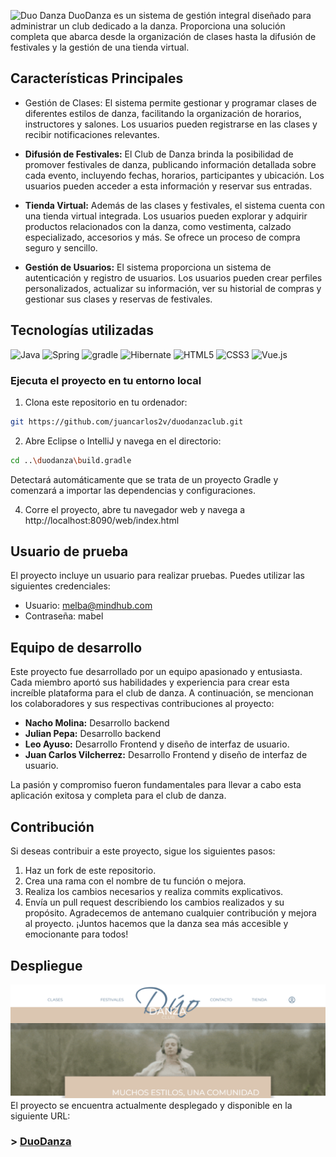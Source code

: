 ![Duo Danza](src/main/resources/static/web/recursos/imagenes/logo_light.png)
DuoDanza es un sistema de gestión integral diseñado para administrar un club dedicado a la danza. Proporciona una solución completa que abarca desde la organización de clases hasta la difusión de festivales y la gestión de una tienda virtual.

## Características Principales

- Gestión de Clases: El sistema permite gestionar y programar clases de diferentes estilos de danza, facilitando la organización de horarios, instructores y salones. Los usuarios pueden registrarse en las clases y recibir notificaciones relevantes.

- **Difusión de Festivales:** El Club de Danza brinda la posibilidad de promover festivales de danza, publicando información detallada sobre cada evento, incluyendo fechas, horarios, participantes y ubicación. Los usuarios pueden acceder a esta información y reservar sus entradas.

- **Tienda Virtual:** Además de las clases y festivales, el sistema cuenta con una tienda virtual integrada. Los usuarios pueden explorar y adquirir productos relacionados con la danza, como vestimenta, calzado especializado, accesorios y más. Se ofrece un proceso de compra seguro y sencillo.

- **Gestión de Usuarios:** El sistema proporciona un sistema de autenticación y registro de usuarios. Los usuarios pueden crear perfiles personalizados, actualizar su información, ver su historial de compras y gestionar sus clases y reservas de festivales.

## Tecnologías utilizadas

![Java](https://img.shields.io/badge/java-%23ED8B00.svg?style=for-the-badge&logo=openjdk&logoColor=white)
![Spring](https://img.shields.io/badge/Spring-6DB33F?style=for-the-badge&logo=spring&logoColor=white)
![gradle](https://img.shields.io/badge/gradle-02303A?style=for-the-badge&logo=gradle&logoColor=white)
![Hibernate](https://img.shields.io/badge/Hibernate-59666C?style=for-the-badge&logo=Hibernate&logoColor=white)
![HTML5](https://img.shields.io/badge/HTML5-E34F26?style=for-the-badge&logo=html5&logoColor=white)
![CSS3](https://img.shields.io/badge/CSS3-1572B6?style=for-the-badge&logo=css3&logoColor=white)
![Vue.js](https://img.shields.io/badge/Vue.js-35495E?style=for-the-badge&logo=vuedotjs&logoColor=4FC08D)

### Ejecuta el proyecto en tu entorno local

1. Clona este repositorio en tu ordenador:

```sh
git https://github.com/juancarlos2v/duodanzaclub.git
```

2. Abre Eclipse o IntelliJ y navega en el directorio:

```sh
cd ..\duodanza\build.gradle
```

Detectará automáticamente que se trata de un proyecto Gradle y comenzará a importar las dependencias y configuraciones.

4. Corre el proyecto, abre tu navegador web y navega a http://localhost:8090/web/index.html

## Usuario de prueba

El proyecto incluye un usuario para realizar pruebas. Puedes utilizar las siguientes credenciales:

- Usuario: melba@mindhub.com
- Contraseña: mabel

## Equipo de desarrollo

Este proyecto fue desarrollado por un equipo apasionado y entusiasta. Cada miembro aportó sus habilidades y experiencia para crear esta increíble plataforma para el club de danza. A continuación, se mencionan los colaboradores y sus respectivas contribuciones al proyecto:

- **Nacho Molina:** Desarrollo backend
- **Julian Pepa:** Desarrollo backend
- **Leo Ayuso:** Desarrollo Frontend y diseño de interfaz de usuario.
- **Juan Carlos Vilcherrez:** Desarrollo Frontend y diseño de interfaz de usuario.

La pasión y compromiso fueron fundamentales para llevar a cabo esta aplicación exitosa y completa para el club de danza.

## Contribución

Si deseas contribuir a este proyecto, sigue los siguientes pasos:

1. Haz un fork de este repositorio.
2. Crea una rama con el nombre de tu función o mejora.
3. Realiza los cambios necesarios y realiza commits explicativos.
4. Envía un pull request describiendo los cambios realizados y su propósito.
   Agradecemos de antemano cualquier contribución y mejora al proyecto. ¡Juntos hacemos que la danza sea más accesible y emocionante para todos!

## Despliegue

![Preview DuoDanza](src/main/resources/static/web/recursos/imagenes/preview.png)
El proyecto se encuentra actualmente desplegado y disponible en la siguiente URL:

### > [DuoDanza ](https://homebanking-mindhub.up.railway.app/web/index.html)
